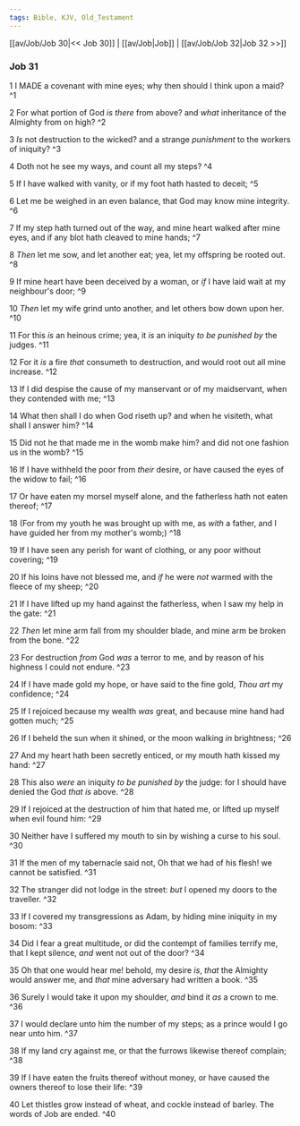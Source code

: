 ```yaml
---
tags: Bible, KJV, Old_Testament
---
```


[[av/Job/Job 30|<< Job 30]] | [[av/Job|Job]] | [[av/Job/Job 32|Job 32 >>]]

### Job 31

1 I MADE a covenant with mine eyes; why then should I think upon a maid? ^1

2 For what portion of God _is_ _there_ from above? and _what_ inheritance of the Almighty from on high? ^2

3 _Is_ not destruction to the wicked? and a strange _punishment_ to the workers of iniquity? ^3

4 Doth not he see my ways, and count all my steps? ^4

5 If I have walked with vanity, or if my foot hath hasted to deceit; ^5

6 Let me be weighed in an even balance, that God may know mine integrity. ^6

7 If my step hath turned out of the way, and mine heart walked after mine eyes, and if any blot hath cleaved to mine hands; ^7

8 _Then_ let me sow, and let another eat; yea, let my offspring be rooted out. ^8

9 If mine heart have been deceived by a woman, or _if_ I have laid wait at my neighbour's door; ^9

10 _Then_ let my wife grind unto another, and let others bow down upon her. ^10

11 For this _is_ an heinous crime; yea, it _is_ an iniquity _to_ _be_ _punished_ _by_ the judges. ^11

12 For it _is_ a fire _that_ consumeth to destruction, and would root out all mine increase. ^12

13 If I did despise the cause of my manservant or of my maidservant, when they contended with me; ^13

14 What then shall I do when God riseth up? and when he visiteth, what shall I answer him? ^14

15 Did not he that made me in the womb make him? and did not one fashion us in the womb? ^15

16 If I have withheld the poor from _their_ desire, or have caused the eyes of the widow to fail; ^16

17 Or have eaten my morsel myself alone, and the fatherless hath not eaten thereof; ^17

18 (For from my youth he was brought up with me, as _with_ a father, and I have guided her from my mother's womb;) ^18

19 If I have seen any perish for want of clothing, or any poor without covering; ^19

20 If his loins have not blessed me, and _if_ he were _not_ warmed with the fleece of my sheep; ^20

21 If I have lifted up my hand against the fatherless, when I saw my help in the gate: ^21

22 _Then_ let mine arm fall from my shoulder blade, and mine arm be broken from the bone. ^22

23 For destruction _from_ God _was_ a terror to me, and by reason of his highness I could not endure. ^23

24 If I have made gold my hope, or have said to the fine gold, _Thou_ _art_ my confidence; ^24

25 If I rejoiced because my wealth _was_ great, and because mine hand had gotten much; ^25

26 If I beheld the sun when it shined, or the moon walking _in_ brightness; ^26

27 And my heart hath been secretly enticed, or my mouth hath kissed my hand: ^27

28 This also _were_ an iniquity _to_ _be_ _punished_ _by_ the judge: for I should have denied the God _that_ _is_ above. ^28

29 If I rejoiced at the destruction of him that hated me, or lifted up myself when evil found him: ^29

30 Neither have I suffered my mouth to sin by wishing a curse to his soul. ^30

31 If the men of my tabernacle said not, Oh that we had of his flesh! we cannot be satisfied. ^31

32 The stranger did not lodge in the street: _but_ I opened my doors to the traveller. ^32

33 If I covered my transgressions as Adam, by hiding mine iniquity in my bosom: ^33

34 Did I fear a great multitude, or did the contempt of families terrify me, that I kept silence, _and_ went not out of the door? ^34

35 Oh that one would hear me! behold, my desire _is_, _that_ the Almighty would answer me, and _that_ mine adversary had written a book. ^35

36 Surely I would take it upon my shoulder, _and_ bind it _as_ a crown to me. ^36

37 I would declare unto him the number of my steps; as a prince would I go near unto him. ^37

38 If my land cry against me, or that the furrows likewise thereof complain; ^38

39 If I have eaten the fruits thereof without money, or have caused the owners thereof to lose their life: ^39

40 Let thistles grow instead of wheat, and cockle instead of barley. The words of Job are ended. ^40
